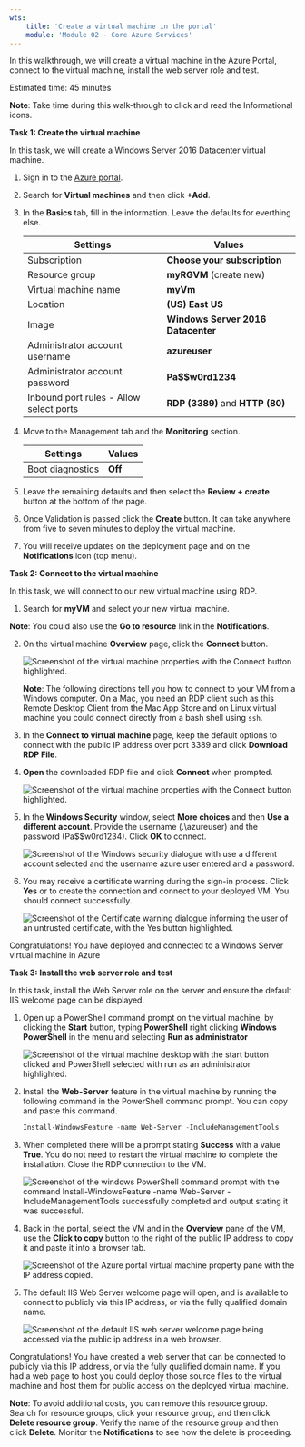 ```yaml
---
wts:
    title: 'Create a virtual machine in the portal'
    module: 'Module 02 - Core Azure Services'
---
```


In this walkthrough, we will create a virtual machine in the Azure Portal, connect to the virtual machine, install the web server role and test. 

Estimated time: 45 minutes

**Note**: Take time during this walk-through to click and read the Informational icons. 

**Task 1: Create the virtual machine**

In this task, we will create a Windows Server 2016 Datacenter virtual machine. 

1. Sign in to the [Azure portal](https://portal.azure.com).

2. Search for **Virtual machines** and then click **+Add**.

3. In the **Basics** tab, fill in the information. Leave the defaults for everthing else.

    | Settings | Values |
    |--|--|
    | Subscription | **Choose your subscription**|
    | Resource group | **myRGVM** (create new) |
    | Virtual machine name | **myVm** |
    | Location | **(US) East US**|
    | Image | **Windows Server 2016 Datacenter**|
    | Administrator account username | **azureuser** |
    | Administrator account password | **Pa$$w0rd1234**|
    | Inbound port rules - Allow select ports | **RDP (3389)** and **HTTP (80)**|

4. Move to the Management tab and the **Monitoring** section.

    | Settings | Values |
    |--|--|
    | Boot diagnostics | **Off**|

5. Leave the remaining defaults and then select the **Review + create** button at the bottom of the page.

6. Once Validation is passed click the **Create** button. It can take anywhere from five to seven minutes to deploy the virtual machine.

7. You will receive updates on the deployment page and on the **Notifications** icon (top menu).

**Task 2: Connect to the virtual machine**

In this task, we will connect to our new virtual machine using RDP. 

1. Search for **myVM** and select your new virtual machine.

**Note**: You could also use the **Go to resource** link in the **Notifications**. 

2. On the virtual machine **Overview** page, click the **Connect** button.

    ![Screenshot of the virtual machine properties with the Connect button highlighted.](https://github.com/MicrosoftLearning/AZ-900T0x-MicrosoftAzureFundamentals/blob/master/Instructions/images/wt0101.png)

    **Note**: The following directions tell you how to connect to your VM from a Windows computer. On a Mac, you need an RDP client such as this Remote Desktop Client from the Mac App Store and on Linux virtual machine you could connect directly from a bash shell using `ssh`.

2. In the **Connect to virtual machine** page, keep the default options to connect with the public IP address over port 3389 and click **Download RDP File**.

3. **Open** the downloaded RDP file and click **Connect** when prompted. 

    ![Screenshot of the virtual machine properties with the Connect button highlighted. ](https://github.com/MicrosoftLearning/AZ-900T0x-MicrosoftAzureFundamentals/blob/master/Instructions/images/wt0102.png)

4. In the **Windows Security** window, select **More choices** and then **Use a different account**. Provide the username (.\azureuser) and the password (Pa$$w0rd1234). Click **OK** to connect.

    ![Screenshot of the Windows security dialogue with use a different account selected and the username azure user entered and a password.](https://github.com/MicrosoftLearning/AZ-900T0x-MicrosoftAzureFundamentals/blob/master/Instructions/images/wt0103.png)


5. You may receive a certificate warning during the sign-in process. Click **Yes** or to create the connection and connect to your deployed VM. You should connect successfully.

    ![Screenshot of the Certificate warning dialogue informing the user of an untrusted certificate, with the Yes button highlighted. ](https://github.com/MicrosoftLearning/AZ-900T0x-MicrosoftAzureFundamentals/blob/master/Instructions/images/wt0104.png)

Congratulations! You have deployed and connected to a Windows Server virtual machine in Azure

**Task 3: Install the web server role and test**

In this task, install the Web Server role on the server and ensure the default IIS welcome page can be displayed.

1. Open up a PowerShell command prompt on the virtual machine, by clicking the **Start** button, typing **PowerShell** right clicking **Windows PowerShell** in the menu and selecting **Run as administrator**

    ![Screenshot of the virtual machine desktop with the start button clicked and PowerShell selected with run as an administrator highlighted.](https://github.com/MicrosoftLearning/AZ-900T0x-MicrosoftAzureFundamentals/blob/master/Instructions/images/wt0105.png)

2. Install the **Web-Server** feature in the virtual machine by running the following command in the PowerShell command prompt. You can copy and paste this command.

    ```PowerShell
    Install-WindowsFeature -name Web-Server -IncludeManagementTools
    ```
  
3. When completed there will be a prompt stating **Success** with a value **True**. You do not need to restart the virtual machine to complete the installation. Close the RDP connection to the VM.

    ![Screenshot of the windows PowerShell command prompt with the command Install-WindowsFeature -name Web-Server -IncludeManagementTools successfully completed and output stating it was successful.](https://github.com/MicrosoftLearning/AZ-900T0x-MicrosoftAzureFundamentals/blob/master/Instructions/images/wt0106.png)

4. Back in the portal, select the VM and in the **Overview** pane of the VM, use the **Click to copy** button to the right of the public IP address to copy it and paste it into a browser tab.

    ![Screenshot of the Azure portal virtual machine property pane with the IP address copied.](https://github.com/MicrosoftLearning/AZ-900T0x-MicrosoftAzureFundamentals/blob/master/Instructions/images/wt0107.png)

5. The default IIS Web Server welcome page will open, and is available to connect to publicly via this IP address, or via the fully qualified domain name.

    ![Screenshot of the default IIS web server welcome page being accessed via the public ip address in a web browser.](https://github.com/MicrosoftLearning/AZ-900T0x-MicrosoftAzureFundamentals/blob/master/Instructions/images/wt0108.png)

Congratulations! You have created a web server that can be connected to publicly via this IP address, or via the fully qualified domain name. If you had a web page to host you could deploy those source files to the virtual machine and host them for public access on the deployed virtual machine.


**Note**: To avoid additional costs, you can remove this resource group. Search for resource groups, click your resource group, and then click **Delete resource group**. Verify the name of the resource group and then click **Delete**. Monitor the **Notifications** to see how the delete is proceeding.
